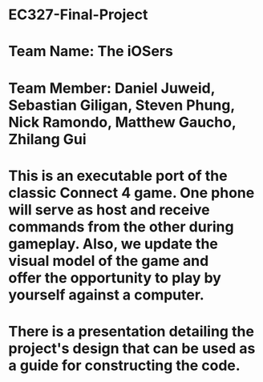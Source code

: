 # EC327-Final-Project
# Team Name: The iOSers
# Team Member: Daniel Juweid, Sebastian Giligan, Steven Phung, Nick Ramondo, Matthew Gaucho, Zhilang Gui
# This is an executable port of the classic Connect 4 game. One phone will serve as host and receive commands from the other during gameplay. Also, we update the visual model of the game and offer the opportunity to play by yourself against a computer.
# There is a presentation detailing the project's design that can be used as a guide for constructing the code.
